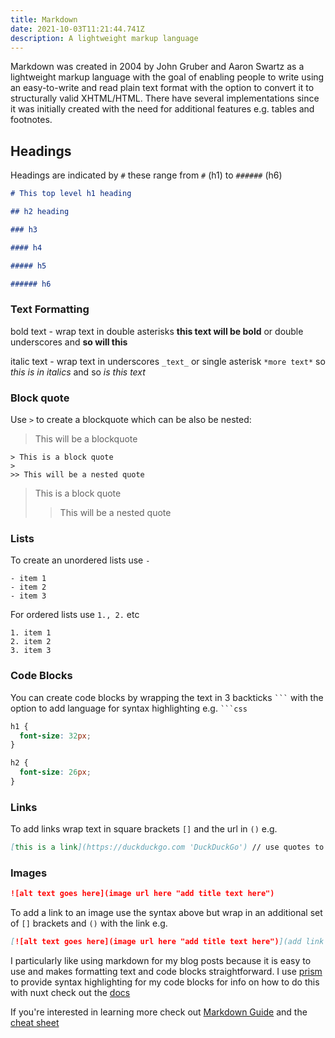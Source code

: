 ```yaml
---
title: Markdown
date: 2021-10-03T11:21:44.741Z
description: A lightweight markup language
---
```


Markdown was created in 2004 by John Gruber and Aaron Swartz as a lightweight markup language with the goal of enabling people to write using an easy-to-write and read plain text format with the option to convert it to structurally valid XHTML/HTML. There have several implementations since it was initially created with the need for additional features e.g. tables and footnotes.

## Headings

Headings are indicated by `#` these range from `#` (h1) to `######` (h6)

```markdown
# This top level h1 heading

## h2 heading

### h3

#### h4

##### h5

###### h6
```

### Text Formatting

bold text - wrap text in double asterisks **this text will be bold** or double underscores and **so will this**

italic text - wrap text in underscores `_text_` or single asterisk `*more text*` so _this is in italics_ and so _is this text_

### Block quote

Use `>` to create a blockquote which can be also be nested:

> This will be a blockquote

```
> This is a block quote
>
>> This will be a nested quote
```

> This is a block quote
>
> > This will be a nested quote

### Lists

To create an unordered lists use `-`

```
- item 1
- item 2
- item 3
```

For ordered lists use `1., 2.` etc

```
1. item 1
2. item 2
3. item 3
```

### Code Blocks

You can create code blocks by wrapping the text in 3 backticks ` ``` ` with the option to add language for syntax highlighting e.g. ` ```css `

```css
h1 {
  font-size: 32px;
}

h2 {
  font-size: 26px;
}
```

### Links

To add links wrap text in square brackets `[]` and the url in `()` e.g.

```markdown
[this is a link](https://duckduckgo.com 'DuckDuckGo') // use quotes to add an optional title to your link
```

### Images

```markdown
![alt text goes here](image url here "add title text here")
```

To add a link to an image use the syntax above but wrap in an additional set of `[]` brackets and `()` with the link e.g.

```markdown
[![alt text goes here](image url here "add title text here")](add link here)
```

I particularly like using markdown for my blog posts because it is easy to use and makes formatting text and code blocks straightforward. I use [prism](https://prismjs.com/) to provide syntax highlighting for my code blocks for info on how to do this with nuxt check out the [docs](https://nuxtjs.org/docs/directory-structure/content#syntax-highlighting)

If you're interested in learning more check out [Markdown Guide](https://www.markdownguide.org/) and the [cheat sheet](https://www.markdownguide.org/cheat-sheet/)
